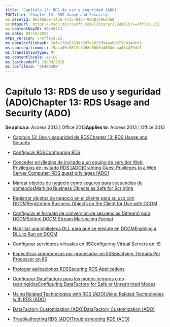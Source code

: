 ```yaml
---
title: 'Capítulo 13: RDS de uso y seguridad (ADO)'
TOCTitle: 'Chapter 13: RDS Usage and Security'
ms:assetid: 8baf666e-1f36-4735-8434-98d8c496a460
ms:mtpsurl: https://msdn.microsoft.com/library/JJ249615(v=office.15)
ms:contentKeyID: 48546224
ms.date: 09/18/2015
mtps_version: v=office.15
ms.openlocfilehash: 7af4176e52639c2d7e8925d94aeb93710924dc03
ms.sourcegitcommit: 19aca09c5812cfb98b68b5d4604dcaa814479df7
ms.translationtype: MT
ms.contentlocale: es-ES
ms.lasthandoff: 10/09/2018
ms.locfileid: "25486268"
---
```

# <a name="chapter-13-rds-usage-and-security-ado"></a><span data-ttu-id="74847-102">Capítulo 13: RDS de uso y seguridad (ADO)</span><span class="sxs-lookup"><span data-stu-id="74847-102">Chapter 13: RDS Usage and Security (ADO)</span></span>


<span data-ttu-id="74847-103">**Se aplica a**: Access 2013 | Office 2013</span><span class="sxs-lookup"><span data-stu-id="74847-103">**Applies to**: Access 2013 | Office 2013</span></span>



  - [<span data-ttu-id="74847-104">Capítulo 13: Uso y seguridad de RDS</span><span class="sxs-lookup"><span data-stu-id="74847-104">Chapter 13: RDS Usage and Security</span></span>](chapter-13-rds-usage-and-security.md)

  - [<span data-ttu-id="74847-105">Configurar RDS</span><span class="sxs-lookup"><span data-stu-id="74847-105">Configuring RDS</span></span>](configuring-rds.md)

  - <span data-ttu-id="74847-106">[Conceder privilegios de invitado a un equipo de servidor Web; Privilegios de invitado RDS \[ADO\]](granting-guest-privileges-to-a-web-server-computer;-rds-guest-privileges.md)</span><span class="sxs-lookup"><span data-stu-id="74847-106">[Granting Guest Privileges to a Web Server Computer; RDS guest privileges \[ADO\]](granting-guest-privileges-to-a-web-server-computer;-rds-guest-privileges.md)</span></span>

  - [<span data-ttu-id="74847-107">Marcar objetos de negocio como seguros para secuencias de comandos</span><span class="sxs-lookup"><span data-stu-id="74847-107">Marking Business Objects as Safe for Scripting</span></span>](marking-business-objects-as-safe-for-scripting.md)

  - [<span data-ttu-id="74847-108">Registrar objetos de negocio en el cliente para su uso con DCOM</span><span class="sxs-lookup"><span data-stu-id="74847-108">Registering Business Objects on the Client for Use with DCOM</span></span>](registering-business-objects-on-the-client-for-use-with-dcom.md)

  - [<span data-ttu-id="74847-109">Configurar el formato de conversión de secuencias (Stream) para DCOM</span><span class="sxs-lookup"><span data-stu-id="74847-109">Setting DCOM Stream Marshaling Format</span></span>](setting-dcom-stream-marshaling-format.md)

  - [<span data-ttu-id="74847-110">Habilitar una biblioteca DLL para que se ejecute en DCOM</span><span class="sxs-lookup"><span data-stu-id="74847-110">Enabling a DLL to Run on DCOM</span></span>](enabling-a-dll-to-run-on-dcom.md)

  - [<span data-ttu-id="74847-111">Configurar servidores virtuales en IIS</span><span class="sxs-lookup"><span data-stu-id="74847-111">Configuring Virtual Servers on IIS</span></span>](configuring-virtual-servers-on-iis.md)

  - [<span data-ttu-id="74847-112">Especificar subprocesos por procesador en IIS</span><span class="sxs-lookup"><span data-stu-id="74847-112">Specifying Threads Per Processor on IIS</span></span>](specifying-threads-per-processor-on-iis.md)

  - [<span data-ttu-id="74847-113">Proteger aplicaciones RDS</span><span class="sxs-lookup"><span data-stu-id="74847-113">Securing RDS Applications</span></span>](securing-rds-applications.md)

  - [<span data-ttu-id="74847-114">Configurar DataFactory para los modos seguros o no restringidos</span><span class="sxs-lookup"><span data-stu-id="74847-114">Configuring DataFactory for Safe or Unrestricted Modes</span></span>](configuring-datafactory-for-safe-or-unrestricted-modes.md)

  - [<span data-ttu-id="74847-115">Using Related Technologies with RDS (ADO)</span><span class="sxs-lookup"><span data-stu-id="74847-115">Using Related Technologies with RDS (ADO)</span></span>](using-related-technologies-with-rds-ado.md)

  - [<span data-ttu-id="74847-116">DataFactory Customization (ADO)</span><span class="sxs-lookup"><span data-stu-id="74847-116">DataFactory Customization (ADO)</span></span>](datafactory-customization-ado.md)

  - [<span data-ttu-id="74847-117">Troubleshooting RDS (ADO)</span><span class="sxs-lookup"><span data-stu-id="74847-117">Troubleshooting RDS (ADO)</span></span>](troubleshooting-rds-ado.md)

